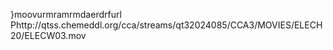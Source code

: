    }moov   urmra   mrmda   erdrf    url    Phttp://qtss.chemeddl.org/cca/streams/qt32024085/CCA3/MOVIES/ELECH20/ELECW03.mov  
